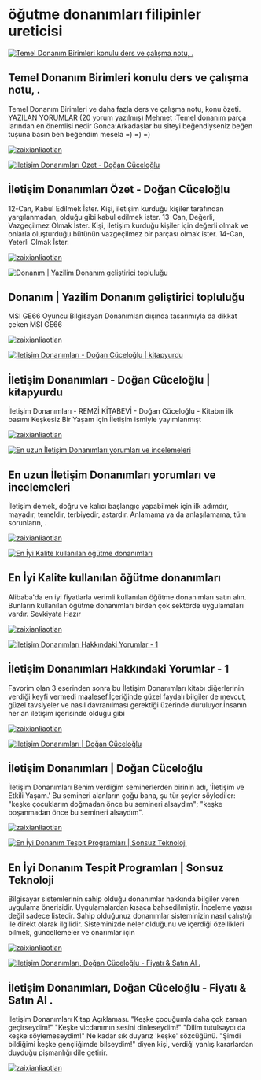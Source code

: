 # öğutme donanımları filipinler ureticisi
<a href="https://mnn.zoosnet.net/LR/Chatpre.aspx?id=MNN94995150&p=https://topgrinding.com/" target="_blank">![Temel Donanım Birimleri konulu ders ve çalışma notu, .](https://github.com/technlg/images/blob/main/32.jpg)</a>
## Temel Donanım Birimleri konulu ders ve çalışma notu, .
Temel Donanım Birimleri ve daha fazla ders ve çalışma notu, konu özeti. YAZILAN YORUMLAR (20 yorum yazılmış) Mehmet :Temel donanım parça larından en önemlisi nedir Gonca:Arkadaşlar bu siteyi beğendiyseniz beğen tuşuna basın ben beğendim mesela =) =) =) 
<a href="https://mnn.zoosnet.net/LR/Chatpre.aspx?id=MNN94995150&p=https://topgrinding.com/" target="_blank"><img src="https://github.com/technlg/images/raw/main/chat11.jpg" alt="zaixianliaotian"/></a><a href="//whatsapp.shibangsoft.com/WhatsApp.php" ><img src="https://github.com/technlg/images/raw/main/chat11.png" alt=""></a>
<a href="https://mnn.zoosnet.net/LR/Chatpre.aspx?id=MNN94995150&p=https://topgrinding.com/" target="_blank">![İletişim Donanımları Özet - Doğan Cüceloğlu](https://github.com/technlg/images/blob/main/26.jpg)</a>
## İletişim Donanımları Özet - Doğan Cüceloğlu
12-Can, Kabul Edilmek İster. Kişi, iletişim kurduğu kişiler tarafından yargılanmadan, olduğu gibi kabul edilmek ister. 13-Can, Değerli, Vazgeçilmez Olmak İster. Kişi, iletişim kurduğu kişiler için değerli olmak ve onlarla oluşturduğu bütünün vazgeçilmez bir parçası olmak ister. 14-Can, Yeterli Olmak İster.
<a href="https://mnn.zoosnet.net/LR/Chatpre.aspx?id=MNN94995150&p=https://topgrinding.com/" target="_blank"><img src="https://github.com/technlg/images/raw/main/chat11.jpg" alt="zaixianliaotian"/></a><a href="//whatsapp.shibangsoft.com/WhatsApp.php" ><img src="https://github.com/technlg/images/raw/main/chat11.png" alt=""></a>
<a href="https://mnn.zoosnet.net/LR/Chatpre.aspx?id=MNN94995150&p=https://topgrinding.com/" target="_blank">![Donanım | Yazilim Donanım geliştirici topluluğu](https://github.com/technlg/images/blob/main/33.jpg)</a>
## Donanım | Yazilim Donanım geliştirici topluluğu
MSI GE66 Oyuncu Bilgisayarı Donanımları dışında tasarımıyla da dikkat çeken MSI GE66
<a href="https://mnn.zoosnet.net/LR/Chatpre.aspx?id=MNN94995150&p=https://topgrinding.com/" target="_blank"><img src="https://github.com/technlg/images/raw/main/chat11.jpg" alt="zaixianliaotian"/></a><a href="//whatsapp.shibangsoft.com/WhatsApp.php" ><img src="https://github.com/technlg/images/raw/main/chat11.png" alt=""></a>
<a href="https://mnn.zoosnet.net/LR/Chatpre.aspx?id=MNN94995150&p=https://topgrinding.com/" target="_blank">![İletişim Donanımları - Doğan Cüceloğlu | kitapyurdu](https://github.com/technlg/images/blob/main/61.jpg)</a>
## İletişim Donanımları - Doğan Cüceloğlu | kitapyurdu
İletişim Donanımları - REMZİ KİTABEVİ - Doğan Cüceloğlu - Kitabın ilk basımı Keşkesiz Bir Yaşam İçin İletişim ismiyle yayımlanmışt
<a href="https://mnn.zoosnet.net/LR/Chatpre.aspx?id=MNN94995150&p=https://topgrinding.com/" target="_blank"><img src="https://github.com/technlg/images/raw/main/chat11.jpg" alt="zaixianliaotian"/></a><a href="//whatsapp.shibangsoft.com/WhatsApp.php" ><img src="https://github.com/technlg/images/raw/main/chat11.png" alt=""></a>
<a href="https://mnn.zoosnet.net/LR/Chatpre.aspx?id=MNN94995150&p=https://topgrinding.com/" target="_blank">![En uzun İletişim Donanımları yorumları ve incelemeleri](https://github.com/technlg/images/blob/main/32.jpg)</a>
## En uzun İletişim Donanımları yorumları ve incelemeleri
İletişim demek, doğru ve kalıcı başlangıç yapabilmek için ilk adımdır, mayadır, temeldir, terbiyedir, astardır. Anlamama ya da anlaşılamama, tüm sorunların, .
<a href="https://mnn.zoosnet.net/LR/Chatpre.aspx?id=MNN94995150&p=https://topgrinding.com/" target="_blank"><img src="https://github.com/technlg/images/raw/main/chat11.jpg" alt="zaixianliaotian"/></a><a href="//whatsapp.shibangsoft.com/WhatsApp.php" ><img src="https://github.com/technlg/images/raw/main/chat11.png" alt=""></a>
<a href="https://mnn.zoosnet.net/LR/Chatpre.aspx?id=MNN94995150&p=https://topgrinding.com/" target="_blank">![En İyi Kalite kullanılan öğütme donanımları](https://github.com/technlg/images/blob/main/54.jpg)</a>
## En İyi Kalite kullanılan öğütme donanımları
Alibaba'da en iyi fiyatlarla verimli kullanılan öğütme donanımları satın alın. Bunların kullanılan öğütme donanımları birden çok sektörde uygulamaları vardır. Sevkiyata Hazır
<a href="https://mnn.zoosnet.net/LR/Chatpre.aspx?id=MNN94995150&p=https://topgrinding.com/" target="_blank"><img src="https://github.com/technlg/images/raw/main/chat11.jpg" alt="zaixianliaotian"/></a><a href="//whatsapp.shibangsoft.com/WhatsApp.php" ><img src="https://github.com/technlg/images/raw/main/chat11.png" alt=""></a>
<a href="https://mnn.zoosnet.net/LR/Chatpre.aspx?id=MNN94995150&p=https://topgrinding.com/" target="_blank">![İletişim Donanımları Hakkındaki Yorumlar - 1](https://github.com/technlg/images/blob/main/59.jpg)</a>
## İletişim Donanımları Hakkındaki Yorumlar - 1
Favorim olan 3 eserinden sonra bu İletişim Donanımları kitabı diğerlerinin verdiği keyfi vermedi maalesef.İçeriğinde güzel faydalı bilgiler de mevcut, güzel tavsiyeler ve nasıl davranılması gerektiği üzerinde duruluyor.İnsanın her an iletişim içerisinde olduğu gibi
<a href="https://mnn.zoosnet.net/LR/Chatpre.aspx?id=MNN94995150&p=https://topgrinding.com/" target="_blank"><img src="https://github.com/technlg/images/raw/main/chat11.jpg" alt="zaixianliaotian"/></a><a href="//whatsapp.shibangsoft.com/WhatsApp.php" ><img src="https://github.com/technlg/images/raw/main/chat11.png" alt=""></a>
<a href="https://mnn.zoosnet.net/LR/Chatpre.aspx?id=MNN94995150&p=https://topgrinding.com/" target="_blank">![İletişim Donanımları | Doğan Cüceloğlu](https://github.com/technlg/images/blob/main/36.jpg)</a>
## İletişim Donanımları | Doğan Cüceloğlu
İletişim Donanımları Benim verdiğim seminerlerden birinin adı, 'İletişim ve Etkili Yaşam.' Bu semineri alanların çoğu bana, şu tür şeyler söylediler: "keşke çocuklarım doğmadan önce bu semineri alsaydım"; "keşke boşanmadan önce bu semineri alsaydım".
<a href="https://mnn.zoosnet.net/LR/Chatpre.aspx?id=MNN94995150&p=https://topgrinding.com/" target="_blank"><img src="https://github.com/technlg/images/raw/main/chat11.jpg" alt="zaixianliaotian"/></a><a href="//whatsapp.shibangsoft.com/WhatsApp.php" ><img src="https://github.com/technlg/images/raw/main/chat11.png" alt=""></a>
<a href="https://mnn.zoosnet.net/LR/Chatpre.aspx?id=MNN94995150&p=https://topgrinding.com/" target="_blank">![En İyi Donanım Tespit Programları | Sonsuz Teknoloji](https://github.com/technlg/images/blob/main/48.jpg)</a>
## En İyi Donanım Tespit Programları | Sonsuz Teknoloji
Bilgisayar sistemlerinin sahip olduğu donanımlar hakkında bilgiler veren uygulama önerisidir. Uygulamalardan kısaca bahsedilmiştir. İnceleme yazısı değil sadece listedir. Sahip olduğunuz donanımlar sisteminizin nasıl çalıştığı ile direkt olarak ilgilidir. Sisteminizde neler olduğunu ve içerdiği özellikleri bilmek, güncellemeler ve onarımlar için 
<a href="https://mnn.zoosnet.net/LR/Chatpre.aspx?id=MNN94995150&p=https://topgrinding.com/" target="_blank"><img src="https://github.com/technlg/images/raw/main/chat11.jpg" alt="zaixianliaotian"/></a><a href="//whatsapp.shibangsoft.com/WhatsApp.php" ><img src="https://github.com/technlg/images/raw/main/chat11.png" alt=""></a>
<a href="https://mnn.zoosnet.net/LR/Chatpre.aspx?id=MNN94995150&p=https://topgrinding.com/" target="_blank">![İletişim Donanımları, Doğan Cüceloğlu - Fiyatı & Satın Al .](https://github.com/technlg/images/blob/main/64.jpg)</a>
## İletişim Donanımları, Doğan Cüceloğlu - Fiyatı & Satın Al .
İletişim Donanımları Kitap Açıklaması. "Keşke çocuğumla daha çok zaman geçirseydim!" "Keşke vicdanımın sesini dinleseydim!" "Dilim tutulsaydı da keşke söylemeseydim!" Ne kadar sık duyarız 'keşke' sözcüğünü. "Şimdi bildiğimi keşke gençliğimde bilseydim!" diyen kişi, verdiği yanlış kararlardan duyduğu pişmanlığı dile getirir.
<a href="https://mnn.zoosnet.net/LR/Chatpre.aspx?id=MNN94995150&p=https://topgrinding.com/" target="_blank"><img src="https://github.com/technlg/images/raw/main/chat11.jpg" alt="zaixianliaotian"/></a><a href="//whatsapp.shibangsoft.com/WhatsApp.php" ><img src="https://github.com/technlg/images/raw/main/chat11.png" alt=""></a>
